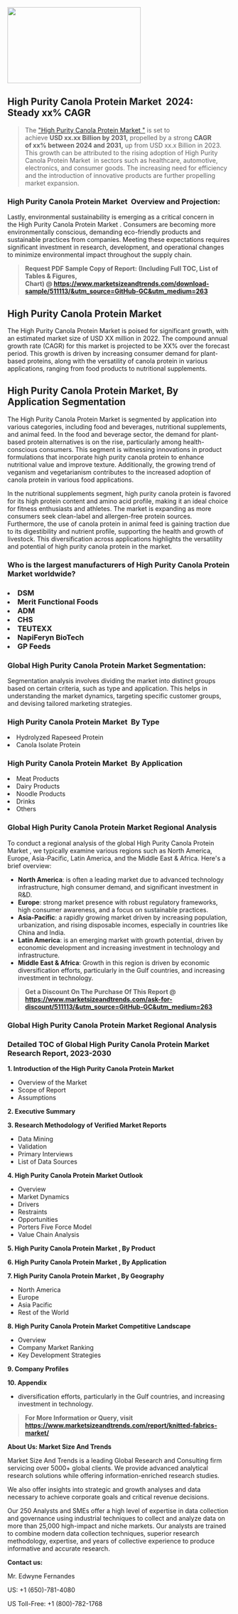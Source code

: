 <p><img class="alignnone size-medium wp-image-20088" src="https://ffe5etoiles.com/wp-content/uploads/2024/12/MST1-300x171.png" alt="" width="300" height="171" /></p><h2 id="ember46" class="ember-view reader-text-block__heading-2">High Purity Canola Protein Market &nbsp;2024: Steady&nbsp;xx% CAGR</h2><blockquote id="ember47" class="ember-view reader-text-block__blockquote">The&nbsp;<a class="app-aware-link " href="https://www.marketsizeandtrends.com/download-sample/511113/&utm_source=GitHub-GC&utm_medium=263" target="_blank" data-test-app-aware-link="">"High Purity Canola Protein Market "</a>&nbsp;is set to achieve&nbsp;<strong>USD&nbsp;xx.xx&nbsp;Billion by 2031,</strong>&nbsp;propelled by a strong&nbsp;<strong>CAGR of&nbsp;xx% between 2024 and 2031,</strong>&nbsp;up from USD xx.x Billion in 2023. This growth can be attributed to the rising adoption of&nbsp;High Purity Canola Protein Market &nbsp;in sectors such as healthcare, automotive, electronics, and consumer goods. The increasing need for efficiency and the introduction of innovative products are further propelling market expansion.</blockquote><h3 id="ember48" class="ember-view reader-text-block__heading-3">High Purity Canola Protein Market &nbsp;Overview and Projection:</h3><p id="ember49" class="ember-view reader-text-block__paragraph">Lastly, environmental sustainability is emerging as a critical concern in the&nbsp;High Purity Canola Protein Market . Consumers are becoming more environmentally conscious, demanding eco-friendly products and sustainable practices from companies. Meeting these expectations requires significant investment in research, development, and operational changes to minimize environmental impact throughout the supply chain.</p><blockquote id="ember50" class="ember-view reader-text-block__blockquote"><strong>Request PDF Sample Copy of Report: (Including Full TOC, List of Tables &amp; Figures, Chart)&nbsp;@&nbsp;<strong><a href="https://www.marketsizeandtrends.com/download-sample/511113/&utm_source=GitHub-GC&utm_medium=263" target="_blank">https://www.marketsizeandtrends.com/download-sample/511113/&utm_source=GitHub-GC&utm_medium=263</a></strong></strong></blockquote><h3 class=""> <h2>High Purity Canola Protein Market</h2><p>The High Purity Canola Protein Market is poised for significant growth, with an estimated market size of USD XX million in 2022. The compound annual growth rate (CAGR) for this market is projected to be XX% over the forecast period. This growth is driven by increasing consumer demand for plant-based proteins, along with the versatility of canola protein in various applications, ranging from food products to nutritional supplements.</p><h2>High Purity Canola Protein Market, By Application Segmentation</h2><p>The High Purity Canola Protein Market is segmented by application into various categories, including food and beverages, nutritional supplements, and animal feed. In the food and beverage sector, the demand for plant-based protein alternatives is on the rise, particularly among health-conscious consumers. This segment is witnessing innovations in product formulations that incorporate high purity canola protein to enhance nutritional value and improve texture. Additionally, the growing trend of veganism and vegetarianism contributes to the increased adoption of canola protein in various food applications.</p><p>In the nutritional supplements segment, high purity canola protein is favored for its high protein content and amino acid profile, making it an ideal choice for fitness enthusiasts and athletes. The market is expanding as more consumers seek clean-label and allergen-free protein sources. Furthermore, the use of canola protein in animal feed is gaining traction due to its digestibility and nutrient profile, supporting the health and growth of livestock. This diversification across applications highlights the versatility and potential of high purity canola protein in the market.</p></h3><h3 id="" class="">Who is the largest manufacturers of&nbsp;High Purity Canola Protein Market worldwide?</h3><h3 class=""></Li><Li>DSM</Li><Li> Merit Functional Foods</Li><Li> ADM</Li><Li> CHS</Li><Li> TEUTEXX</Li><Li> NapiFeryn BioTech</Li><Li> GP Feeds</h3><h3 id="ember53" class="ember-view reader-text-block__heading-3">Global&nbsp;High Purity Canola Protein Market Segmentation:</h3><p id="ember54" class="ember-view reader-text-block__paragraph">Segmentation analysis involves dividing the market into distinct groups based on certain criteria, such as type and application. This helps in understanding the market dynamics, targeting specific customer groups, and devising tailored marketing strategies.</p><h3 id="" class="">High Purity Canola Protein Market &nbsp;By Type</h3><p></Li><Li>Hydrolyzed Rapeseed Protein</Li><Li> Canola Isolate Protein</p><h3 id="" class="">High Purity Canola Protein Market &nbsp;By Application</h3><p class=""></Li><Li>Meat Products</Li><Li> Dairy Products</Li><Li> Noodle Products</Li><Li> Drinks</Li><Li> Others</p><h3 id="ember62" class="ember-view reader-text-block__heading-3">Global High Purity Canola Protein Market Regional Analysis</h3><p id="ember63" class="ember-view reader-text-block__paragraph">To conduct a regional analysis of the global High Purity Canola Protein Market , we typically examine various regions such as North America, Europe, Asia-Pacific, Latin America, and the Middle East &amp; Africa. Here's a brief overview:</p><ul><li><strong>North America</strong>: is often a leading market due to advanced technology infrastructure, high consumer demand, and significant investment in R&amp;D.</li><li><strong>Europe</strong>: strong market presence with robust regulatory frameworks, high consumer awareness, and a focus on sustainable practices.</li><li><strong>Asia-Pacific</strong>: a rapidly growing market driven by increasing population, urbanization, and rising disposable incomes, especially in countries like China and India.</li><li><strong>Latin America</strong>: is an emerging market with growth potential, driven by economic development and increasing investment in technology and infrastructure.</li><li><strong>Middle East &amp; Africa</strong>: Growth in this region is driven by economic diversification efforts, particularly in the Gulf countries, and increasing investment in technology.</li></ul><blockquote id="ember61" class="ember-view reader-text-block__blockquote"><strong>Get a Discount On The Purchase Of This Report @ <strong><a href="https://html-cleaner.com/" target="">https://www.marketsizeandtrends.com/ask-for-discount/511113/&utm_source=GitHub-GC&utm_medium=263</a></strong></strong></blockquote><h3 id="ember62" class="ember-view reader-text-block__heading-3">Global High Purity Canola Protein Market Regional Analysis</h3><h3 id="" class="">Detailed TOC of Global High Purity Canola Protein Market Research Report, 2023-2030</h3><p id="" class=""><strong>1. Introduction of the High Purity Canola Protein Market </strong></p><ul><li>Overview of the Market</li><li>Scope of Report</li><li>Assumptions</li></ul><p id="" class=""><strong>2. Executive Summary</strong></p><p id="" class=""><strong>3. Research Methodology of Verified Market Reports</strong></p><ul><li>Data Mining</li><li>Validation</li><li>Primary Interviews</li><li>List of Data Sources</li></ul><p id="" class=""><strong>4. High Purity Canola Protein Market Outlook</strong></p><ul><li>Overview</li><li>Market Dynamics</li><li>Drivers</li><li>Restraints</li><li>Opportunities</li><li>Porters Five Force Model</li><li>Value Chain Analysis</li></ul><p id="" class=""><strong>5. High Purity Canola Protein Market , By Product</strong></p><p id="" class=""><strong>6. High Purity Canola Protein Market , By Application</strong></p><p id="" class=""><strong>7. High Purity Canola Protein Market , By Geography</strong></p><ul><li>North America</li><li>Europe</li><li>Asia Pacific</li><li>Rest of the World</li></ul><p id="" class=""><strong>8. High Purity Canola Protein Market Competitive Landscape</strong></p><ul><li>Overview</li><li>Company Market Ranking</li><li>Key Development Strategies</li></ul><p id="" class=""><strong>9. Company Profiles</strong></p><p id="" class=""><strong>10. Appendix</strong></p><ul><li>diversification efforts, particularly in the Gulf countries, and increasing investment in technology.</li></ul><blockquote id="ember65" class="ember-view reader-text-block__blockquote"><strong>For More Information or Query, visit <strong><strong><a href="https://html-cleaner.com/" target="">https://www.marketsizeandtrends.com/report/knitted-fabrics-market/</a></strong></strong></strong></blockquote><p id="" class=""><strong>About Us: Market Size And Trends</strong></p><p id="" class="">Market Size And Trends is a leading Global Research and Consulting firm servicing over 5000+ global clients. We provide advanced analytical research solutions while offering information-enriched research studies.</p><p id="" class="">We also offer insights into strategic and growth analyses and data necessary to achieve corporate goals and critical revenue decisions.</p><p id="" class="">Our 250 Analysts and SMEs offer a high level of expertise in data collection and governance using industrial techniques to collect and analyze data on more than 25,000 high-impact and niche markets. Our analysts are trained to combine modern data collection techniques, superior research methodology, expertise, and years of collective experience to produce informative and accurate research.</p><p id="" class=""><strong>Contact us:</strong></p><p id="" class="">Mr. Edwyne Fernandes</p><p id="" class="">US: +1 (650)-781-4080</p><p id="" class="">US Toll-Free: +1 (800)-782-1768</p>
